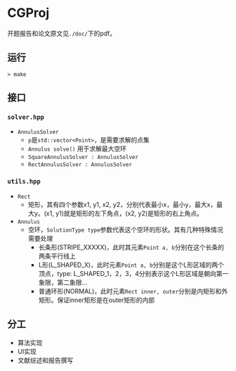 # CGProj

开题报告和论文原文见`./doc/`下的pdf。

## 运行
`> make`

## 接口

### `solver.hpp`
- `AnnulusSolver`
    * `p`是`std::vector<Point>`，是需要求解的点集
    * `Annulus solve()` 用于求解最大空环
    - `SquareAnnulusSolver : AnnulusSolver`
    - `RectAnnulusSolver : AnnulusSolver`
### `utils.hpp`
- `Rect`
    * 矩形，其有四个参数x1, y1, x2, y2，分别代表最小x，最小y，最大x，最大y。(x1, y1)就是矩形的左下角点，(x2, y2)是矩形的右上角点。
- `Annulus`
    * 空环，`SolutionType type`参数代表这个空环的形状。其有几种特殊情况需要处理
        - 长条形(STRIPE_XXXXX)，此时其元素`Point a, b`分别在这个长条的两条平行线上
        - L形(L_SHAPED_X)，此时元素`Point a, b`分别是这个L形区域的两个顶点，type: L_SHAPED_1，2，3，4分别表示这个L形区域是朝向第一象限，第二象限...
        - 普通环形(NORMAL)，此时元素`Rect inner, outer`分别是内矩形和外矩形。保证inner矩形是在outer矩形的内部


## 分工
- 算法实现
- UI实现
- 文献综述和报告撰写